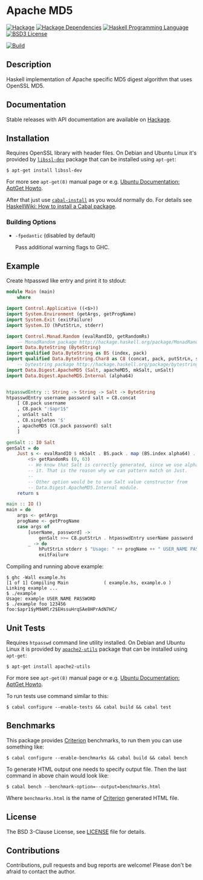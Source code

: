 # Apache MD5

[![Hackage](http://img.shields.io/hackage/v/apache-md5.svg)][Hackage: apache-md5]
[![Hackage Dependencies](https://img.shields.io/hackage-deps/v/apache-md5.svg)](http://packdeps.haskellers.com/reverse/apache-md5)
[![Haskell Programming Language](https://img.shields.io/badge/language-Haskell-blue.svg)][Haskell.org]
[![BSD3 License](http://img.shields.io/badge/license-BSD3-brightgreen.svg)][tl;dr Legal: BSD3]

[![Build](https://travis-ci.org/trskop/apache-md5.svg)](https://travis-ci.org/trskop/apache-md5)


## Description

Haskell implementation of Apache specific MD5 digest algorithm that uses
OpenSSL MD5.


## Documentation

Stable releases with API documentation are available on
[Hackage][Hackage: apache-md5].


## Installation

Requires OpenSSL library with header files. On Debian and Ubuntu Linux it's
provided by [`libssl-dev`][libssl-dev] package that can be installed using
`apt-get`:

    $ apt-get install libssl-dev

For more see `apt-get(8)` manual page or e.g. [Ubuntu Documentation: AptGet
Howto][apt-get-howto].

After that just use [`cabal-install`][cabal-install] as you would normally do.
For details see [HaskellWiki: How to install a Cabal package][].


### Building Options

* `-fpedantic` (disabled by default)

  Pass additional warning flags to GHC.


## Example

Create htpasswd like entry and print it to stdout:

```Haskell
module Main (main)
    where

import Control.Applicative ((<$>))
import System.Environment (getArgs, getProgName)
import System.Exit (exitFailure)
import System.IO (hPutStrLn, stderr)

import Control.Monad.Random (evalRandIO, getRandomRs)
    -- MonadRandom package http://hackage.haskell.org/package/MonadRandom/
import Data.ByteString (ByteString)
import qualified Data.ByteString as BS (index, pack)
import qualified Data.ByteString.Char8 as C8 (concat, pack, putStrLn, singleton)
    -- bytestring package http://hackage.haskell.org/package/bytestring
import Data.Digest.ApacheMD5 (Salt, apacheMD5, mkSalt, unSalt)
import Data.Digest.ApacheMD5.Internal (alpha64)


htpasswdEntry :: String -> String -> Salt -> ByteString
htpasswdEntry username password salt = C8.concat
    [ C8.pack username
    , C8.pack ":$apr1$"
    , unSalt salt
    , C8.singleton '$'
    , apacheMD5 (C8.pack password) salt
    ]

genSalt :: IO Salt
genSalt = do
    Just s <- evalRandIO $ mkSalt . BS.pack . map (BS.index alpha64) . take 8
        <$> getRandomRs (0, 63)
        -- We know that Salt is correctly generated, since we use alpha64 to do
        -- it. That is the reason why we can pattern match on Just.
        --
        -- Other option would be to use Salt value constructor from
        -- Data.Digest.ApacheMD5.Internal module.
    return s

main :: IO ()
main = do
    args <- getArgs
    progName <- getProgName
    case args of
        [userName, password] ->
            genSalt >>= C8.putStrLn . htpasswdEntry userName password
        _ -> do
            hPutStrLn stderr $ "Usage: " ++ progName ++ " USER_NAME PASSWORD"
            exitFailure
```

Compiling and running above example:

    $ ghc -Wall example.hs
    [1 of 1] Compiling Main             ( example.hs, example.o )
    Linking example ...
    $ ./example
    Usage: example USER_NAME PASSWORD
    $ ./example foo 123456
    foo:$apr1$yM9AMlr2$EHssuHrqSAe8HPrAdN7HC/


## Unit Tests

Requires `htpasswd` command line utility installed. On Debian and Ubuntu Linux
it is provided by [`apache2-utils`][apache2-utils] package that can be
installed using `apt-get`:

    $ apt-get install apache2-utils

For more see `apt-get(8)` manual page or e.g. [Ubuntu Documentation: AptGet
Howto][apt-get-howto].

To run tests use command similar to this:

    $ cabal configure --enable-tests && cabal build && cabal test


## Benchmarks

This package provides [Criterion][] benchmarks, to run them you can use
something like:

    $ cabal configure --enable-benchmarks && cabal build && cabal bench

To generate HTML output one needs to specify output file. Then the last
command in above chain would look like:

    $ cabal bench --benchmark-option=--output=benchmarks.html

Where `benchmarks.html` is the name of [Criterion][] generated HTML file.


License
-------

The BSD 3-Clause License, see [LICENSE][] file for details.


## Contributions

Contributions, pull requests and bug reports are welcome! Please don't be
afraid to contact the author.



[apache2-utils]:
    http://packages.debian.org/stable/apache2-utils
    "apache2-utils Debian package"
[apt-get-howto]:
    https://help.ubuntu.com/community/AptGet/Howto
    "apt-get Howto"
[cabal-install]:
    http://haskell.org/haskellwiki/Cabal-Install
    "HaskellWiki: Cabal-install"
[Criterion]:
    http://hackage.haskell.org/package/criterion
    "criterion package on Hackage"
[Hackage: apache-md5]:
    http://hackage.haskell.org/package/apache-md5
    "apache-md5 package on Hackage"
[Haskell.org]:
    http://www.haskell.org
    "The Haskell Programming Language"
[HaskellWiki: How to install a Cabal package]:
    http://haskell.org/haskellwiki/Cabal/How_to_install_a_Cabal_package
    "HaskellWiki: How to install a Cabal package"
[libssl-dev]:
    http://packages.debian.org/lenny/libssl-dev
    "libssl-dev Debian package"
[LICENSE]:
  https://github.com/trskop/apache-md5/blob/master/LICENSE
  "License of apache-md5 package."
[tl;dr Legal: BSD3]:
    https://tldrlegal.com/license/bsd-3-clause-license-%28revised%29
    "BSD 3-Clause License (Revised)"
